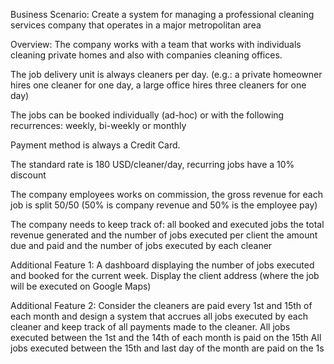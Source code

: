 Business Scenario:
Create a system for managing a professional cleaning services company that operates in a major metropolitan area

Overview:
The company works with a team that works with individuals cleaning private homes and also with companies cleaning offices.

The job delivery unit is always cleaners per day. (e.g.: a private homeowner hires one cleaner for one day, a large office hires three cleaners for one day)

The jobs can be booked individually (ad-hoc) or with the following recurrences: weekly, bi-weekly or monthly

Payment method is always a Credit Card.

The standard rate is 180 USD/cleaner/day, recurring jobs have a 10% discount

The company employees works on commission, the gross revenue for each job is split 50/50 (50% is company revenue and 50% is the employee pay)

The company needs to keep track of:
all booked and executed jobs
the total revenue generated and the number of jobs executed per client
the amount due and paid and the number of jobs executed by each cleaner

Additional Feature 1:
A dashboard displaying the number of jobs executed and booked for the current week.
Display the client address (where the job will be executed on Google Maps)

Additional Feature 2:
Consider the cleaners are paid every 1st and 15th of each month and design a system that accrues all jobs executed by each cleaner and keep track of all payments made to the cleaner.
All jobs executed between the 1st and the 14th of each month is paid on the 15th
All jobs executed between the 15th and last day of the month are paid on the 1s

